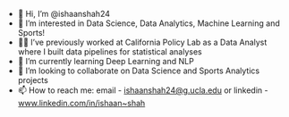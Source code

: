 - 👋 Hi, I’m @ishaanshah24
- 👀 I’m interested in Data Science, Data Analytics, Machine Learning and Sports!
- 🙇‍♂️ I’ve previously worked at California Policy Lab as a Data Analyst where I built data pipelines for statistical analyses
- 🌱 I’m currently learning Deep Learning and NLP
- 💞️ I’m looking to collaborate on Data Science and Sports Analytics projects
- 📫 How to reach me: email - ishaanshah24@g.ucla.edu or linkedin - www.linkedin.com/in/ishaan~shah

<!---
ishaanshah24/ishaanshah24 is a ✨ special ✨ repository because its `README.md` (this file) appears on your GitHub profile.
You can click the Preview link to take a look at your changes.
--->

